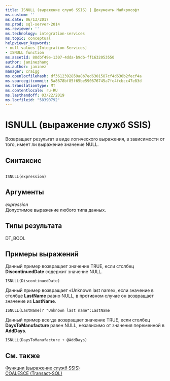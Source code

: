 ```yaml
---
title: ISNULL (выражение служб SSIS) | Документы Майкрософт
ms.custom: ''
ms.date: 06/13/2017
ms.prod: sql-server-2014
ms.reviewer: ''
ms.technology: integration-services
ms.topic: conceptual
helpviewer_keywords:
- null values [Integration Services]
- ISNULL function
ms.assetid: 88dbf49e-1307-4dda-b9db-ff1632053550
author: janinezhang
ms.author: janinez
manager: craigg
ms.openlocfilehash: df3612392859a8b7ed6301587cf4d630b2fecf4a
ms.sourcegitcommit: 5a8678bf85f65be590676745a7fe4fcbcc47e83d
ms.translationtype: MT
ms.contentlocale: ru-RU
ms.lasthandoff: 03/22/2019
ms.locfileid: "58390792"
---
```

# <a name="isnull-ssis-expression"></a>ISNULL (выражение служб SSIS)
  Возвращает результат в виде логического выражения, в зависимости от того, имеет ли выражение значение NULL.  
  
## <a name="syntax"></a>Синтаксис  
  
```  
  
ISNULL(expression)  
```  
  
## <a name="arguments"></a>Аргументы  
 *expression*  
 Допустимое выражение любого типа данных.  
  
## <a name="result-types"></a>Типы результата  
 DT_BOOL  
  
## <a name="expression-examples"></a>Примеры выражений  
 Данный пример возвращает значение TRUE, если столбец **DiscontinuedDate** содержит значение NULL.  
  
```  
ISNULL(DiscontinuedDate)  
```  
  
 Данный пример возвращает «Unknown last name», если значение в столбце **LastName** равно NULL, в противном случае он возвращает значение из **LastName**.  
  
```  
ISNULL(LastName)? "Unknown last name":LastName  
```  
  
 Данный пример всегда возвращает значение TRUE, если столбец **DaysToManufacture** равен NULL, независимо от значения переменной в **AddDays**.  
  
```  
ISNULL(DaysToManufacture + @AddDays)  
```  
  
## <a name="see-also"></a>См. также  
 [Функции (выражение служб SSIS)](functions-ssis-expression.md)   
 [COALESCE (Transact-SQL)](/sql/t-sql/language-elements/coalesce-transact-sql)  
  
  
